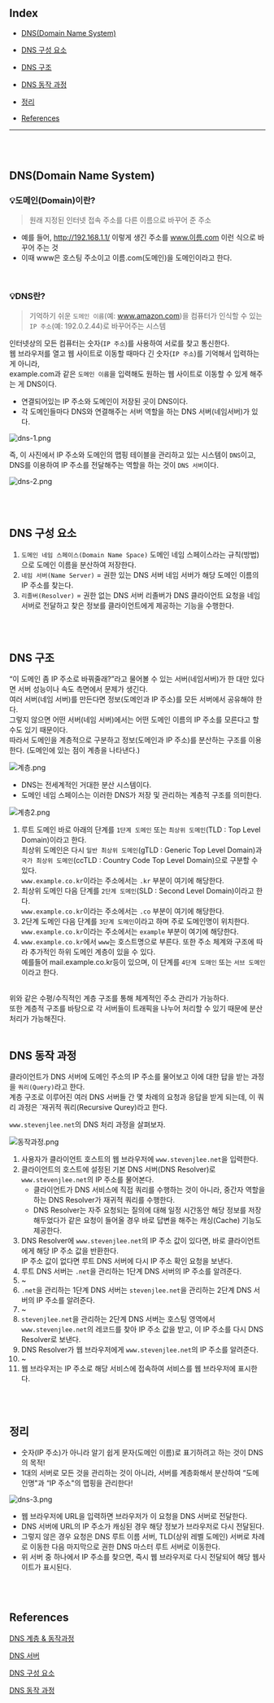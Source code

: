## Index

- [DNS(Domain Name System)](#DNS(Domain-Name-System))

- [DNS 구성 요소](#DNS-구성-요소)

- [DNS 구조](#DNS-구조)

- [DNS 동작 과정](#DNS-동작-과정)

- [정리](#정리)

- [References](#References)

---

<br/>
<br/>

## DNS(Domain Name System)

### 💡도메인(Domain)이란?
> 원래 지정된 인터넷 접속 주소를 다른 이름으로 바꾸어 준 주소

* 예를 들어, http://192.168.1.1/ 이렇게 생긴 주소를 www.이름.com 이런 식으로 바꾸어 주는 것
* 이때 www은 호스팅 주소이고 이름.com(도메인)을 도메인이라고 한다.

<br/>

### 💡DNS란?
> 기억하기 쉬운 `도메인 이름`(예: www.amazon.com)을 컴퓨터가 인식할 수 있는 `IP 주소`(예: 192.0.2.44)로 바꾸어주는 시스템

인터넷상의 모든 컴퓨터는 숫자(`IP 주소`)를 사용하여 서로를 찾고 통신한다.<br/>
웹 브라우저를 열고 웹 사이트로 이동할 때마다 긴 숫자(`IP 주소`)를 기억해서 입력하는 게 아니라,<br/>
example.com과 같은 `도메인 이름`을 입력해도 원하는 웹 사이트로 이동할 수 있게 해주는 게 DNS이다.<br/>

* 연결되어있는 IP 주소와 도메인이 저장된 곳이 DNS이다.
* 각 도메인들마다 DNS와 연결해주는 서버 역할을 하는 DNS 서버(네임서버)가 있다.

![dns-1.png](dns-1.png)

즉, 이 사진에서 IP 주소와 도메인의 맵핑 테이블을 관리하고 있는 시스템이 `DNS`이고,
DNS를 이용하여 IP 주소를 전달해주는 역할을 하는 것이 `DNS 서버`이다.

![dns-2.png](dns-2.png)

<br/>
<br/>

## DNS 구성 요소

1. `도메인 네임 스페이스(Domain Name Space)`
    도메인 네임 스페이스라는 규칙(방법)으로 도메인 이름을 분산하여 저장한다.
2. `네임 서버(Name Server)` = 권한 있는 DNS 서버
    네임 서버가 해당 도메인 이름의 IP 주소를 찾는다.
3. `리졸버(Resolver)` = 권한 없는 DNS 서버
    리졸버가 DNS 클라이언트 요청을 네임 서버로 전달하고 찾은 정보를 클라이언트에게 제공하는 기능을 수행한다.

<br/>
<br/>

## DNS 구조

“이 도메인 좀 IP 주소로 바꿔줄래?”라고 물어볼 수 있는 서버(네임서버)가 한 대만 있다면 서버 성능이나 속도 측면에서 문제가 생긴다.<br/>
여러 서버(네임 서버)를 만든다면 정보(도메인과 IP 주소)를 모든 서버에서 공유해야 한다.<br/>
그렇지 않으면 어떤 서버(네임 서버)에서는 어떤 도메인 이름의 IP 주소를 모른다고 할 수도 있기 때문이다.<br/>
따라서 도메인을 계층적으로 구분하고 정보(도메인과 IP 주소)를 분산하는 구조를 이용한다. (도메인에 있는 점이 계층을 나타낸다.)<br/>

![계층.png](계층.png)

* DNS는 전세계적인 거대한 분산 시스템이다.
* 도메인 네임 스페이스는 이러한 DNS가 저장 및 관리하는 계층적 구조를 의미한다.

![계층2.png](계층2.png)

1. 루트 도메인 바로 아래의 단계를 `1단계 도메인` 또는 `최상위 도메인`(TLD : Top Level Domain)이라고 한다.<br/>
최상위 도메인은 다시 `일반 최상위 도메인`(gTLD : Generic Top Level Domain)과 `국가 최상위 도메인`(ccTLD : Country Code Top Level Domain)으로 구분할 수 있다.<br/>
`www.example.co.kr`이라는 주소에서는 `.kr` 부분이 여기에 해당한다.<br/>
2. 최상위 도메인 다음 단계를 `2단계 도메인`(SLD : Second Level Domain)이라고 한다.<br/>
`www.example.co.kr`이라는 주소에서는 `.co` 부분이 여기에 해당한다.<br/>
3. 2단계 도메인 다음 단계를 `3단계 도메인`이라고 하며 주로 도메인명이 위치한다.<br/>
`www.example.co.kr`이라는 주소에서는 `example` 부분이 여기에 해당한다.<br/>
4. `www.example.co.kr`에서 `www`는 호스트명으로 부른다. 또한 주소 체계와 구조에 따라 추가적인 하위 도메인 계층이 있을 수 있다.<br/>
예를들어 mail.example.co.kr등이 있으며, 이 단계를 `4단계 도매인` 또는 `서브 도메인`이라고 한다.<br/>
<br/>
위와 같은 수평/수직적인 계층 구조를 통해 체계적인 주소 관리가 가능하다.<br/>
또한 계층적 구조를 바탕으로 각 서버들이 트래픽을 나누어 처리할 수 있기 때문에 분산 처리가 가능해진다.

<br/>
<br/>

## DNS 동작 과정

클라이언트가 DNS 서버에 도메인 주소의 IP 주소를 물어보고 이에 대한 답을 받는 과정을 `쿼리(Query)`라고 한다.<br/>
계층 구조로 이루어진 여러 DNS 서버들 간 몇 차례의 요청과 응답을 받게 되는데, 이 쿼리 과정은 `재귀적 쿼리(Recursive Qurey)라고 한다.<br/>

`www.stevenjlee.net`의 DNS 처리 과정을 살펴보자.

![동작과정.png](동작과정.png)

1. 사용자가 클라이언트 호스트의 웹 브라우저에 `www.stevenjlee.net`을 입력한다.
2. 클라이언트의 호스트에 설정된 기본 DNS 서버(DNS Resolver)로 `www.stevenjlee.net`의 IP 주소를 물어본다.
    * 클라이언트가 DNS 서비스에 직접 쿼리를 수행하는 것이 아니라, 중간자 역할을 하는 DNS Resolver가 재귀적 쿼리를 수행한다.
    * DNS Resolver는 자주 요청되는 질의에 대해 일정 시간동안 해당 정보를 저장해두었다가 같은 요청이 들어올 경우 바로 답변을 해주는 캐싱(Cache) 기능도 제공한다.
3. DNS Resolver에 `www.stevenjlee.net`의 IP 주소 값이 있다면, 바로 클라이언트에게 해당 IP 주소 값을 반환한다.<br/>
IP 주소 값이 없다면 루트 DNS 서버에 다시 IP 주소 확인 요청을 보낸다.
4. 루트 DNS 서버는 `.net`을 관리하는 1단계 DNS 서버의 IP 주소를 알려준다.
5. ~
6. `.net`을 관리하는 1단계 DNS 서버는 `stevenjlee.net`을 관리하는 2단계 DNS 서버의 IP 주소를 알려준다.
7. ~
8.  `stevenjlee.net`을 관리하는 2단계 DNS 서버는 호스팅 영역에서 `www.stevenjlee.net`의 레코드를 찾아 IP 주소 값을 받고, 이 IP 주소를 다시 DNS Resolver로 보낸다.
9. DNS Resolver가 웹 브라우저에게 `www.stevenjlee.net`의 IP 주소를 알려준다.
10. ~
11. 웹 브라우저는 IP 주소로 해당 서비스에 접속하여 서비스를 웹 브라우저에 표시한다.
<br/>
<br/>

## 정리

* 숫자(IP 주소)가 아니라 알기 쉽게 문자(도메인 이름)로 표기하려고 하는 것이 DNS의 목적!
* 1대의 서버로 모든 것을 관리하는 것이 아니라, 서버를 계층화해서 분산하여 “도메인명"과 “IP 주소"의 맵핑을 관리한다!

![dns-3.png](dns-3.png)

* 웹 브라우저에 URL을 입력하면 브라우저가 이 요청을 DNS 서버로 전달한다.
* DNS 서버에 URL의 IP 주소가 캐싱된 경우 해당 정보가 브라우저로 다시 전달된다.
* 그렇지 않은 경우 요청은 DNS 루트 이름 서버, TLD(상위 레벨 도메인) 서버로 차례로 이동한 다음 마지막으로 권한 DNS 마스터 루트 서버로 이동한다.
* 위 서버 중 하나에서 IP 주소를 찾으면, 즉시 웹 브라우저로 다시 전달되어 해당 웹사이트가 표시된다.

<br/>
<br/>

## References

[DNS 계층 & 동작과정](https://www.stevenjlee.net/2020/07/08/%EC%9D%B4%ED%95%B4%ED%95%98%EA%B8%B0-dns-domain-name-server/)

[DNS 서버](https://www.devkuma.com/docs/dns/)

[DNS 구성 요소](https://hanamon.kr/dns%EB%9E%80-%EB%8F%84%EB%A9%94%EC%9D%B8-%EB%84%A4%EC%9E%84-%EC%8B%9C%EC%8A%A4%ED%85%9C-%EA%B0%9C%EB%85%90%EB%B6%80%ED%84%B0-%EC%9E%91%EB%8F%99-%EB%B0%A9%EC%8B%9D%EA%B9%8C%EC%A7%80/)

[DNS 동작 과정](https://aws.amazon.com/ko/route53/what-is-dns/)